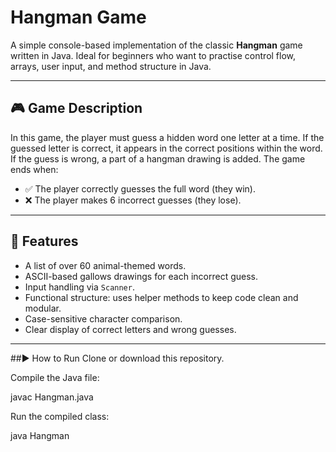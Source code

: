 # Hangman Game

A simple console-based implementation of the classic **Hangman** game written in Java. Ideal for beginners who want to practise control flow, arrays, user input, and method structure in Java.

---

## 🎮 Game Description

In this game, the player must guess a hidden word one letter at a time. If the guessed letter is correct, it appears in the correct positions within the word. If the guess is wrong, a part of a hangman drawing is added. The game ends when:

- ✅ The player correctly guesses the full word (they win).
- ❌ The player makes 6 incorrect guesses (they lose).

---

## 🧠 Features

- A list of over 60 animal-themed words.
- ASCII-based gallows drawings for each incorrect guess.
- Input handling via `Scanner`.
- Functional structure: uses helper methods to keep code clean and modular.
- Case-sensitive character comparison.
- Clear display of correct letters and wrong guesses.

---

##▶️ How to Run
Clone or download this repository.

Compile the Java file:

javac Hangman.java

Run the compiled class:

java Hangman

